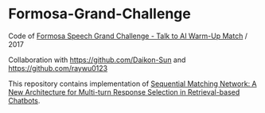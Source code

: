 # Formosa-Grand-Challenge
Code of [Formosa Speech Grand Challenge - Talk to AI Warm-Up Match](https://fgc.stpi.narl.org.tw/index) / 2017

Collaboration with https://github.com/Daikon-Sun and https://github.com/raywu0123

This repository contains implementation of [Sequential Matching Network: A New Architecture for Multi-turn Response Selection in Retrieval-based Chatbots](https://arxiv.org/abs/1612.01627).
